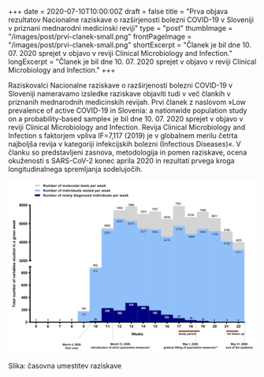+++
date = 2020-07-10T10:00:00Z
draft = false
title = "Prva objava rezultatov Nacionalne raziskave o razširjenosti bolezni COVID-19 v Sloveniji v priznani mednarodni medicinski reviji"
type = "post"
thumbImage = "/images/post/prvi-clanek-small.png"
frontPageImage = "/images/post/prvi-clanek-small.png"
shortExcerpt = "Članek je bil dne 10. 07. 2020 sprejet v objavo v reviji Clinical Microbiology and Infection."
longExcerpt = "Članek je bil dne 10. 07. 2020 sprejet v objavo v reviji Clinical Microbiology and Infection."
+++


Raziskovalci Nacionalne raziskave o razširjenosti bolezni COVID-19 v Sloveniji nameravamo izsledke raziskave objaviti tudi v več člankih v priznanih mednarodnih medicinskih revijah. Prvi članek z naslovom »Low prevalence of active COVID-19 in Slovenia: a nationwide population study on a probability-based sample« je bil dne 10. 07. 2020 sprejet v objavo v reviji Clinical Microbiology and Infection. Revija Clinical Microbiology and Infection s faktorjem vpliva IF=7,117 (2019) je v globalnem merilu četrta najboljša revija v kategoriji infekcijskih bolezni (Infectious Diseases)«.  V članku so predstavljeni zasnova, metodologija in pomen raziskave, ocena okuženosti s SARS-CoV-2 konec aprila 2020 in rezultati prvega kroga longitudinalnega spremljanja sodelujočih.

![](/images/post/prvi-clanek.png)

Slika: časovna umestitev raziskave